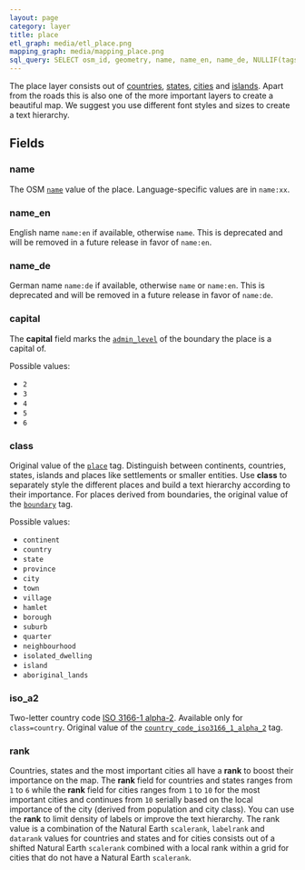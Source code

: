 ```yaml
---
layout: page
category: layer
title: place
etl_graph: media/etl_place.png
mapping_graph: media/mapping_place.png
sql_query: SELECT osm_id, geometry, name, name_en, name_de, NULLIF(tags->'name_int', '') AS "name_int", NULLIF(tags->'name:latin', '') AS "name:latin", NULLIF(tags->'name:nonlatin', '') AS "name:nonlatin", class, rank, capital, iso_a2 FROM layer_place(ST_SetSRID('BOX3D(-20037508.34 -20037508.34, 20037508.34 20037508.34)'::box3d, 3857), 14, 1)
---
```

The place layer consists out of [countries](http://wiki.openstreetmap.org/wiki/Tag:place%3Dcountry),
[states](http://wiki.openstreetmap.org/wiki/Tag:place%3Dstate), [cities](http://wiki.openstreetmap.org/wiki/Key:place)
and [islands](https://wiki.openstreetmap.org/wiki/Tag:place%3Disland).
Apart from the roads this is also one of the more important layers to create a beautiful map.
We suggest you use different font styles and sizes to create a text hierarchy.

## Fields

### name

The OSM [`name`](http://wiki.openstreetmap.org/wiki/Key:name) value of the place. Language-specific values are in `name:xx`.

### name_en

English name `name:en` if available, otherwise `name`. This is deprecated and will be removed in a future release in favor of `name:en`.

### name_de

German name `name:de` if available, otherwise `name` or `name:en`. This is deprecated and will be removed in a future release in favor of `name:de`.

### capital

The **capital** field marks the
[`admin_level`](http://wiki.openstreetmap.org/wiki/Tag:boundary%3Dadministrative#admin_level)
of the boundary the place is a capital of.

Possible values:

- `2`
- `3`
- `4`
- `5`
- `6`


### class

Original value of the
[`place`](http://wiki.openstreetmap.org/wiki/Key:place) tag.
Distinguish between continents, countries, states, islands and
places like settlements or smaller entities.
Use **class** to separately style the different places and build
a text hierarchy according to their importance. For places derived 
from boundaries, the original value of the 
[`boundary`](http://wiki.openstreetmap.org/wiki/Key:boundary) tag.

Possible values:

- `continent`
- `country`
- `state`
- `province`
- `city`
- `town`
- `village`
- `hamlet`
- `borough`
- `suburb`
- `quarter`
- `neighbourhood`
- `isolated_dwelling`
- `island`
- `aboriginal_lands`


### iso_a2

Two-letter country code [ISO 3166-1 alpha-2](https://en.wikipedia.org/wiki/ISO_3166-1_alpha-2). Available only for `class=country`.
Original value of the
[`country_code_iso3166_1_alpha_2`](http://wiki.openstreetmap.org/wiki/Tag:place%3Dcountry) tag.

### rank

Countries, states and the most important cities all have a
**rank** to boost their importance on the map.
The **rank** field for countries and states ranges from
`1` to `6` while the **rank** field for cities ranges from
`1` to `10` for the most important cities
and continues from `10` serially based on the
local importance of the city (derived from population and city class).
You can use the **rank** to limit density of labels or improve
the text hierarchy.
The rank value is a combination of the Natural Earth
`scalerank`, `labelrank` and `datarank` values for countries
and states and for cities consists out of a shifted
Natural Earth `scalerank` combined with a local rank
within a grid for cities that do not have a Natural Earth `scalerank`.




